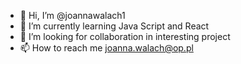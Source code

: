 - 👋 Hi, I’m @joannawalach1
- 🌱 I’m currently learning Java Script and React
- 💞️ I’m looking for collaboration in interesting project
- 📫 How to reach me joanna.walach@op.pl


<!---
joannawalach1/joannawalach1 is a ✨ special ✨ repository because its `README.md` (this file) appears on your GitHub profile.
You can click the Preview link to take a look at your changes.
--->
